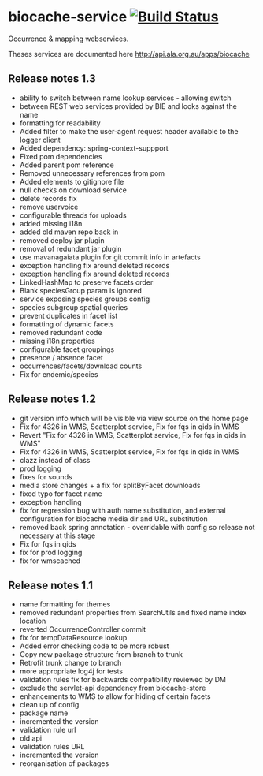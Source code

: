 biocache-service [![Build Status](https://travis-ci.org/AtlasOfLivingAustralia/biocache-service.svg?branch=master)](http://travis-ci.org/AtlasOfLivingAustralia/biocache-service)
================

Occurrence &amp; mapping webservices.

Theses services are documented here http://api.ala.org.au/apps/biocache

## Release notes 1.3


* ability to switch between name lookup services - allowing switch
* between REST web services provided by BIE and looks against the name
* formatting for readability
* Added filter to make the user-agent request header available to the logger client
* Added dependency: spring-context-suppport
* Fixed pom dependencies
* Added parent pom reference
* Removed unnecessary references from pom
* Added elements to gitignore file
* null checks on download service
* delete records fix
* remove uservoice
* configurable threads for uploads
* added missing i18n
* added old maven repo back in
* removed deploy jar plugin
* removal of redundant jar plugin
* use mavanagaiata plugin for git commit info in artefacts
* exception handling fix around deleted records
* exception handling fix around deleted records
* LinkedHashMap to preserve facets order
* Blank speciesGroup param is ignored
* service exposing species groups config
* species subgroup spatial queries
* prevent duplicates in facet list
* formatting of dynamic facets
* removed redundant code
* missing i18n properties
* configurable facet groupings
* presence / absence facet
* occurrences/facets/download counts
* Fix for endemic/species


## Release notes 1.2

 * git version info which will be visible via view source on the home page
 * Fix for 4326 in WMS, Scatterplot service, Fix for fqs in qids in WMS
 * Revert "Fix for 4326 in WMS, Scatterplot service, Fix for fqs in qids in WMS"
 * Fix for 4326 in WMS, Scatterplot service, Fix for fqs in qids in WMS
 * clazz instead of class
 * prod logging
 * fixes for sounds
 * media store changes + a fix for splitByFacet downloads
 * fixed typo for facet name
 * exception handling
 * fix for regression bug with auth name substitution, and external configuration for biocache media dir and URL substitution
 * removed back spring annotation - overridable with config so release not necessary at this stage
 * Fix for fqs in qids
 * fix for prod logging
 * fix for wmscached

## Release notes 1.1

 * name formatting for themes
 * removed redundant properties from SearchUtils and fixed name index location
 * reverted OccurrenceController commit
 * fix for tempDataResource lookup
 * Added error checking code to be more robust
 * Copy new package structure from branch to trunk
 * Retrofit trunk change to branch
 * more appropriate log4j for tests
 * validation rules fix for backwards compatibility reviewed by DM
 * exclude the servlet-api dependency from biocache-store
 * enhancements to WMS to allow for hiding of certain facets
 * clean up of config
 * package name
 * incremented the version
 * validation rule url
 * old api
 * validation rules URL
 * incremented the version
 * reorganisation of packages
